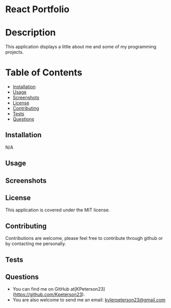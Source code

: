 # React Portfolio

# Description

This application displays a little about me and some of my programming projects.

# Table of Contents

- [Installation](#installation)
- [Usage](#usage)
- [Screenshots](#screenshots)
- [License](#license)
- [Contributing](#contributing)
- [Tests](#test-instructions)
- [Questions](#questions)

## Installation

N/A

## Usage

## Screenshots


## License

This application is covered under the MIT license.

## Contributing

Contributions are welcome, please feel free to contribute through github or by contacting me personally.

## Tests

## Questions

- You can find me on GitHub at[KPeterson23] (https://github.com/Kpeterson23).
- You are also welcome to send me an email:
  kylerpeterson23@gmail.com
